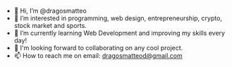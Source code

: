 - 👋 Hi, I’m @dragosmatteo
- 👀 I’m interested in programming, web design, entrepreneurship, crypto, stock market and sports.
- 🌱 I’m currently learning Web Development and improving my skills every day!
- 💞 I'm looking forward to collaborating on any cool project.
- 📫 How to reach me on email: dragosmatteod@gmail.com

<!---
dragosmatteo/dragosmatteo is a ✨ special ✨ repository because its `README.md` (this file) appears on your GitHub profile.
You can click the Preview link to take a look at your changes.
--->
